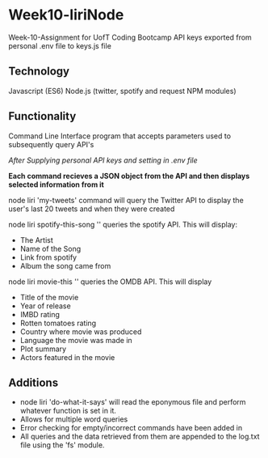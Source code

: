 # Week10-liriNode
Week-10-Assignment for UofT Coding Bootcamp
API keys exported from personal .env file to keys.js file
 
## Technology
Javascript (ES6) 
Node.js (twitter, spotify and request NPM modules)
## Functionality
Command Line Interface program that accepts parameters used to subsequently query API's

_After Supplying personal API keys and setting in .env file_
 
**Each command recieves a JSON object from the API and then displays selected information from it** 
 
node liri 'my-tweets' command will query the Twitter API to display the user's last 20 tweets and when they were created 

node liri spotify-this-song '<songname>'  queries the spotify API. This will display: 
* The Artist
* Name of the Song
* Link from spotify 
* Album the song came from

node liri movie-this '<movie-name>'  queries the OMDB API. This will display 
* Title of the movie
* Year of release 
* IMBD rating 
* Rotten tomatoes rating
* Country where movie was produced
* Language the movie was made in
* Plot summary 
* Actors featured in the movie
  
## Additions 
* node liri 'do-what-it-says' will read the eponymous file and perform whatever function is set in it.  
* Allows for multiple word queries
* Error checking for empty/incorrect commands have been added in
* All queries and the data retrieved from them are appended to the log.txt file using the 'fs' module. 




 
